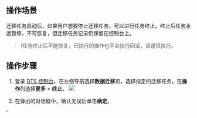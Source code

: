 
## 操作场景
迁移任务启动后，如果用户想要停止迁移任务，可以进行任务终止。终止后任务永远暂停，不可恢复，但迁移任务记录仍保留在控制台上。
>!任务终止后不能恢复，已执行的操作也不会执行回滚，请谨慎执行。

## 操作步骤
1. 登录 [DTS 控制台](https://console.cloud.tencent.com/dts/migration)，在左侧导航选择**数据迁移**页，选择指定的迁移任务，在**操作**列选择**更多** > **终止**。
   ![](https://main.qcloudimg.com/raw/501525a5dc98fd749c3d7a40db3ed8dc.png)

2. 在弹出的对话框中，确认无误后单击**确定**。
<img src="https://qcloudimg.tencent-cloud.cn/raw/b4efb734eb3cccebd91f02b1075d4c66.png" style="zoom:40%;" />